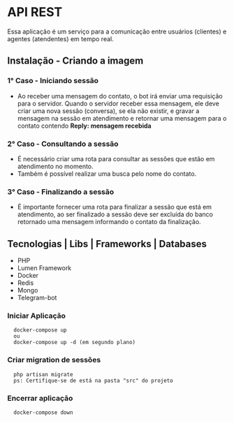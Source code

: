 # API REST

Essa aplicação é um serviço para a comunicação entre usuários (clientes) e agentes (atendentes) em tempo real.

## Instalação - Criando a imagem
### 1° Caso - Iniciando sessão
+ Ao receber uma mensagem do contato, o bot irá enviar uma requisição para o servidor. Quando o servidor receber essa mensagem, ele deve criar uma nova sessão (conversa), se ela não existir, e gravar a mensagem na sessão em atendimento e retornar uma mensagem para o contato contendo <strong>Reply: mensagem recebida</strong>

### 2° Caso - Consultando a sessão
+ É necessário criar uma rota para consultar as sessões que estão em atendimento no momento.
+ Também é possível realizar uma busca pelo nome do contato.

### 3° Caso - Finalizando a sessão
+ É importante fornecer uma rota para finalizar a sessão que está em atendimento, ao ser finalizado a sessão deve ser excluída do banco retornado uma mensagem informando o contato da finalização.

## Tecnologias | Libs | Frameworks | Databases
+ PHP
+ Lumen Framework
+ Docker
+ Redis
+ Mongo
+ Telegram-bot
### Iniciar Aplicação
```
  docker-compose up
  ou
  docker-compose up -d (em segundo plano)
```

### Criar migration de sessões
```
  php artisan migrate
  ps: Certifique-se de está na pasta "src" do projeto
```

### Encerrar aplicação
```
  docker-compose down
```
